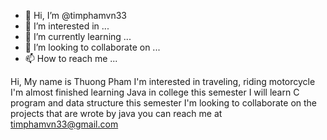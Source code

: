 - 👋 Hi, I’m @timphamvn33
- 👀 I’m interested in ...
- 🌱 I’m currently learning ...
- 💞️ I’m looking to collaborate on ...
- 📫 How to reach me ...

<!---
timphamvn33/timphamvn33 is a ✨ special ✨ repository because its `README.md` (this file) appears on your GitHub profile.
You can click the Preview link to take a look at your changes.
--->
Hi, My name is Thuong Pham
I'm interested in traveling, riding motorcycle
I'm almost finished learning Java in college this semester
I will learn C program and data structure this semester 
I'm looking to collaborate on the projects that are wrote by java 
you can reach me at timphamvn33@gmail.com
